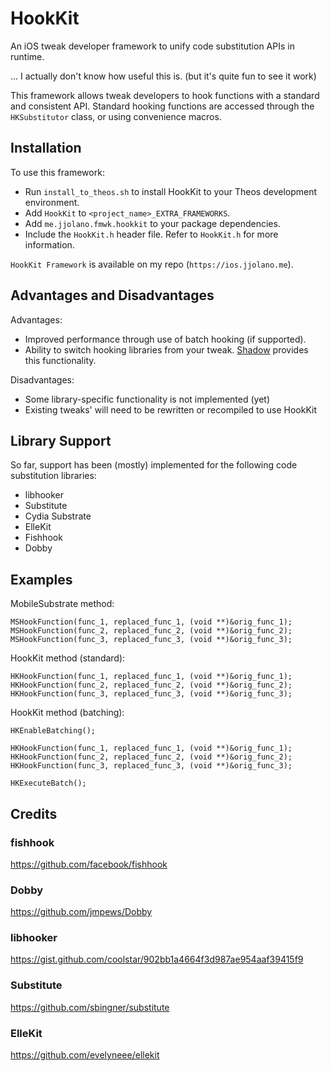 # HookKit

An iOS tweak developer framework to unify code substitution APIs in runtime.

... I actually don't know how useful this is. (but it's quite fun to see it work)

This framework allows tweak developers to hook functions with a standard and consistent API. Standard hooking functions are accessed through the `HKSubstitutor` class, or using convenience macros.

## Installation

To use this framework:

* Run `install_to_theos.sh` to install HookKit to your Theos development environment.
* Add `HookKit` to `<project_name>_EXTRA_FRAMEWORKS`.
* Add `me.jjolano.fmwk.hookkit` to your package dependencies.
* Include the `HookKit.h` header file. Refer to `HookKit.h` for more information.

`HookKit Framework` is available on my repo (`https://ios.jjolano.me`).

## Advantages and Disadvantages

Advantages:

* Improved performance through use of batch hooking (if supported).
* Ability to switch hooking libraries from your tweak. [Shadow](https://github.com/jjolano/shadow) provides this functionality.

Disadvantages:

* Some library-specific functionality is not implemented (yet)
* Existing tweaks' will need to be rewritten or recompiled to use HookKit

## Library Support

So far, support has been (mostly) implemented for the following code substitution libraries:

* libhooker
* Substitute
* Cydia Substrate
* ElleKit
* Fishhook
* Dobby

## Examples

MobileSubstrate method:

```objc
MSHookFunction(func_1, replaced_func_1, (void **)&orig_func_1);
MSHookFunction(func_2, replaced_func_2, (void **)&orig_func_2);
MSHookFunction(func_3, replaced_func_3, (void **)&orig_func_3);
```

HookKit method (standard):

```objc
HKHookFunction(func_1, replaced_func_1, (void **)&orig_func_1);
HKHookFunction(func_2, replaced_func_2, (void **)&orig_func_2);
HKHookFunction(func_3, replaced_func_3, (void **)&orig_func_3);
```

HookKit method (batching):

```objc
HKEnableBatching();

HKHookFunction(func_1, replaced_func_1, (void **)&orig_func_1);
HKHookFunction(func_2, replaced_func_2, (void **)&orig_func_2);
HKHookFunction(func_3, replaced_func_3, (void **)&orig_func_3);

HKExecuteBatch();
```

## Credits

### fishhook

<https://github.com/facebook/fishhook>

### Dobby

<https://github.com/jmpews/Dobby>

### libhooker

<https://gist.github.com/coolstar/902bb1a4664f3d987ae954aaf39415f9>

### Substitute

<https://github.com/sbingner/substitute>

### ElleKit

<https://github.com/evelyneee/ellekit>
